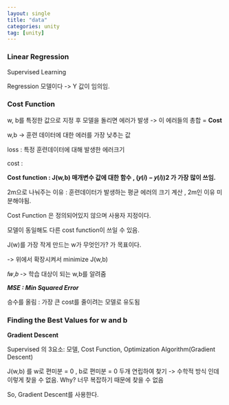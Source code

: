 ```yaml
---
layout: single
title: "data"
categories: unity
tag: [unity]
---
```


### Linear Regression

Supervised Learning

Regression 모델이다 -> Y 값이 임의임.



### Cost Function

w, b를 특정한 값으로 지정 후 모델을 돌리면 에러가 발생 -> 이 에러들의 총합 = **Cost**

w,b -> 훈련 데이터에 대한 에러를 가장 낮추는 값

loss : 특정 훈련데이터에 대해 발생한 에러크기

cost :  

**Cost function :  J(w,b) 매개변수 값에 대한 함수 , (𝑦(𝑖) − 𝑦(𝑖))2 가 가장 많이 쓰임.**

2m으로 나눠주는 이유 : 훈련데이터가 발생하는 평균 에러의 크기 계산 , 2m인 이유 미분해야됨.

Cost Function 은 정의되어있지 않으며 사용자 지정이다. 

모델이 동일해도 다른 cost function이 쓰일 수 있음.

J(w)를 가장 작게 만드는 w가 무엇인가? 가 목표이다.

-> 위에서 확장시켜서 minimize J(w,b)



𝑓𝑤,𝑏 -> 학습 대상이 되는 w,b를 알려줌

***MSE : Min Squared Error***

승수를 올림 : 가장 큰 cost를 줄이려는 모델로 유도됨



### Finding the Best Values for w and b

**Gradient Descent**

Supervised 의 3요소: 모델, Cost Function, Optimization Algorithm(Gradient Descent)

J(w,b) 를 w로 편미분 = 0 , b로 편미분 = 0 두개 연립하여 찾기 -> 수학적 방식
인데 이렇게 찾을 수 없음. Why? 너무 복잡하기 때문에 찾을 수 없음

So, Gradient Descent를 사용한다.

